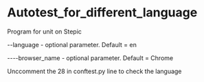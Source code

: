 # Autotest_for_different_language
Program for unit on Stepic

--language - optional parameter. Default = en

----browser_name - optional parameter. Default = Chrome

Unccomment the 28 in conftest.py line to check the language
